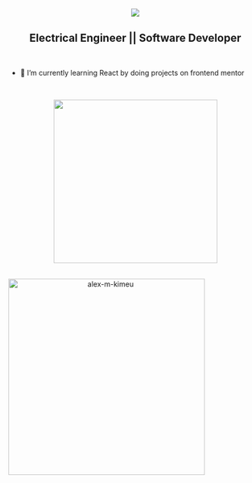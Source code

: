 <h1 align="center">
  <a href="https://git.io/typing-svg">
    <img src="https://readme-typing-svg.herokuapp.com/?lines=Greetings...+👋;I+am+David+Kiprop....;Nice+to+meet+you!&center=true&size=30">
  </a>
</h1>
<h2 align ="center">
    <span>Electrical Engineer</span> 
    || 
    <span >Software Developer</span>
</h2>
<br/>

- 🌱 I’m currently learning React by doing projects on frontend mentor

<br/>
<p align=center>
  <div align=center>
    <a href="https://github.com/anuraghazra/github-readme-stats">
      <img width=325 align="center" src="https://github-readme-stats.vercel.app/api/top-langs/?username=kiprop-dave&hide=c%23,powershell,Mathematica,Ruby,Objective-C,Objective-C%2b%2b,Cuda&title_color=61dafb&text_color=ffffff&icon_color=61dafb&bg_color=20232a&langs_count=8&layout=compact&border_color=61dafb&hide_border=true" />
    </a>
  </div>
  <br>
</p>
<p align=center>
  <div align=center>
    <a href="https://github.com/denvercoder1/github-readme-streak-stats" title="Go to Source">
      <img align="left" width=390 src="https://github-readme-streak-stats.herokuapp.com/?user=kiprop-dave&theme=react&border=61dafb&hide_border=true" alt="alex-m-kimeu" />
    </a>
  </div>
</p>

<!--
**kiprop-dave/kiprop-dave** is a ✨ _special_ ✨ repository because its `README.md` (this file) appears on your GitHub profile.

Here are some ideas to get you started:

- 🔭 I’m currently working on ...
- 🌱 I’m currently learning ...
- 👯 I’m looking to collaborate on ...
- 🤔 I’m looking for help with ...
- 💬 Ask me about ...
- 📫 How to reach me: ...
- 😄 Pronouns: ...
- ⚡ Fun fact: ...
-->

